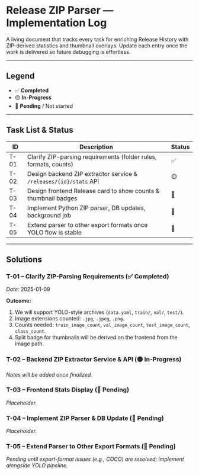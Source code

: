 # Release ZIP Parser — Implementation Log

A living document that tracks every task for enriching Release History with ZIP-derived statistics and thumbnail overlays.  Update each entry once the work is delivered so future debugging is effortless.

---
## Legend
- ✅ **Completed**
- 🟡 **In-Progress**
- 🔴 **Pending** / Not started

---
## Task List & Status
| ID   | Description                                                         | Status |
|------|---------------------------------------------------------------------|--------|
| T-01 | Clarify ZIP-parsing requirements (folder rules, formats, counts)    | ✅ |
| T-02 | Design backend ZIP extractor service & `/releases/{id}/stats` API   | 🟡 |
| T-03 | Design frontend Release card to show counts & thumbnail badges      | 🔴 |
| T-04 | Implement Python ZIP parser, DB updates, background job             | 🔴 |
| T-05 | Extend parser to other export formats once YOLO flow is stable      | 🔴 |

---
## Solutions
### T-01 – Clarify ZIP-Parsing Requirements (✅ Completed)
*Date:* 2025-01-09

**Outcome:**
1. We will support YOLO-style archives (`data.yaml`, `train/`, `val/`, `test/`).
2. Image extensions counted: `.jpg`, `.jpeg`, `.png`.
3. Counts needed: `train_image_count`, `val_image_count`, `test_image_count`, `class_count`.
4. Split badge for thumbnails will be derived on the frontend from the image path.

### T-02 – Backend ZIP Extractor Service & API (🟡 In-Progress)
*Notes will be added once finalized.*

### T-03 – Frontend Stats Display (🔴 Pending)
*Placeholder.*

### T-04 – Implement ZIP Parser & DB Update (🔴 Pending)
*Placeholder.*

### T-05 – Extend Parser to Other Export Formats (🔴 Pending)
*Pending until export-format issues (e.g., COCO) are resolved; implement alongside YOLO pipeline.*